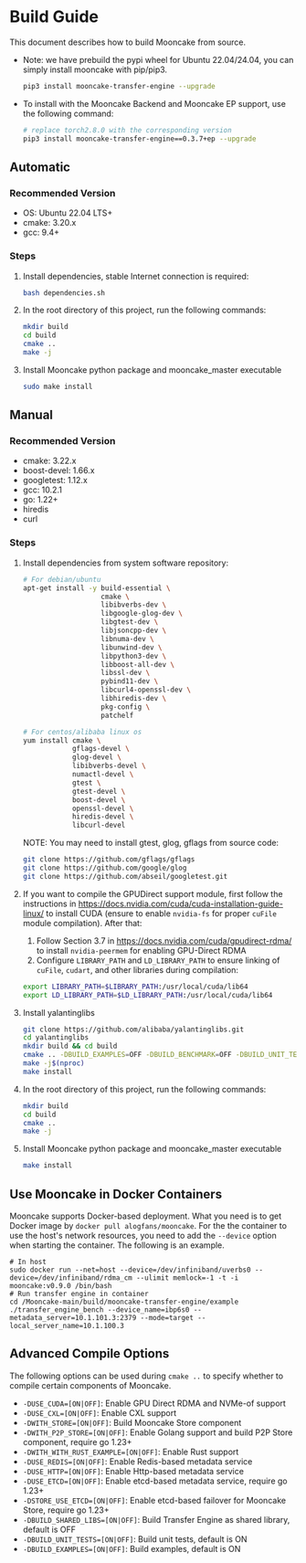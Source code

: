 # Build Guide

This document describes how to build Mooncake from source.

- Note: we have prebuild the pypi wheel for Ubuntu 22.04/24.04, you can simply install mooncake with pip/pip3.
   ```bash
   pip3 install mooncake-transfer-engine --upgrade
   ```
- To install with the Mooncake Backend and Mooncake EP support, use the following command:
   ```bash
   # replace torch2.8.0 with the corresponding version
   pip3 install mooncake-transfer-engine==0.3.7+ep --upgrade
   ```

## Automatic

### Recommended Version
- OS: Ubuntu 22.04 LTS+
- cmake: 3.20.x
- gcc: 9.4+

### Steps
1. Install dependencies, stable Internet connection is required:
   ```bash
   bash dependencies.sh
   ```

2. In the root directory of this project, run the following commands:
   ```bash
   mkdir build
   cd build
   cmake ..
   make -j
   ```
3. Install Mooncake python package and mooncake_master executable
   ```bash
   sudo make install
   ```

## Manual

### Recommended Version
- cmake: 3.22.x
- boost-devel: 1.66.x
- googletest: 1.12.x
- gcc: 10.2.1
- go: 1.22+
- hiredis
- curl

### Steps

1. Install dependencies from system software repository:
    ```bash
    # For debian/ubuntu
    apt-get install -y build-essential \
                       cmake \
                       libibverbs-dev \
                       libgoogle-glog-dev \
                       libgtest-dev \
                       libjsoncpp-dev \
                       libnuma-dev \
                       libunwind-dev \
                       libpython3-dev \
                       libboost-all-dev \
                       libssl-dev \
                       pybind11-dev \
                       libcurl4-openssl-dev \
                       libhiredis-dev \
                       pkg-config \
                       patchelf

    # For centos/alibaba linux os
    yum install cmake \
                gflags-devel \
                glog-devel \
                libibverbs-devel \
                numactl-devel \
                gtest \
                gtest-devel \
                boost-devel \
                openssl-devel \
                hiredis-devel \
                libcurl-devel
    ```

    NOTE: You may need to install gtest, glog, gflags from source code:
    ```bash
    git clone https://github.com/gflags/gflags
    git clone https://github.com/google/glog
    git clone https://github.com/abseil/googletest.git
    ```

2. If you want to compile the GPUDirect support module, first follow the instructions in https://docs.nvidia.com/cuda/cuda-installation-guide-linux/ to install CUDA (ensure to enable `nvidia-fs` for proper `cuFile` module compilation). After that:
    1) Follow Section 3.7 in https://docs.nvidia.com/cuda/gpudirect-rdma/ to install `nvidia-peermem` for enabling GPU-Direct RDMA
    2) Configure `LIBRARY_PATH` and `LD_LIBRARY_PATH` to ensure linking of `cuFile`, `cudart`, and other libraries during compilation:
    ```bash
    export LIBRARY_PATH=$LIBRARY_PATH:/usr/local/cuda/lib64
    export LD_LIBRARY_PATH=$LD_LIBRARY_PATH:/usr/local/cuda/lib64
    ```

3. Install yalantinglibs
    ```bash
    git clone https://github.com/alibaba/yalantinglibs.git
    cd yalantinglibs
    mkdir build && cd build
    cmake .. -DBUILD_EXAMPLES=OFF -DBUILD_BENCHMARK=OFF -DBUILD_UNIT_TESTS=OFF
    make -j$(nproc)
    make install
    ```

4. In the root directory of this project, run the following commands:
   ```bash
   mkdir build
   cd build
   cmake ..
   make -j
   ```

5. Install Mooncake python package and mooncake_master executable
   ```bash
   make install
   ```

## Use Mooncake in Docker Containers
Mooncake supports Docker-based deployment. What you need is to get Docker image by `docker pull alogfans/mooncake`.
For the the container to use the host's network resources, you need to add the `--device` option when starting the container. The following is an example.

```
# In host
sudo docker run --net=host --device=/dev/infiniband/uverbs0 --device=/dev/infiniband/rdma_cm --ulimit memlock=-1 -t -i mooncake:v0.9.0 /bin/bash
# Run transfer engine in container
cd /Mooncake-main/build/mooncake-transfer-engine/example
./transfer_engine_bench --device_name=ibp6s0 --metadata_server=10.1.101.3:2379 --mode=target --local_server_name=10.1.100.3
```

## Advanced Compile Options
The following options can be used during `cmake ..` to specify whether to compile certain components of Mooncake.
- `-DUSE_CUDA=[ON|OFF]`: Enable GPU Direct RDMA and NVMe-of support
- `-DUSE_CXL=[ON|OFF]`: Enable CXL support
- `-DWITH_STORE=[ON|OFF]`: Build Mooncake Store component
- `-DWITH_P2P_STORE=[ON|OFF]`: Enable Golang support and build P2P Store component, require go 1.23+
- `-DWITH_WITH_RUST_EXAMPLE=[ON|OFF]`: Enable Rust support
- `-DUSE_REDIS=[ON|OFF]`: Enable Redis-based metadata service
- `-DUSE_HTTP=[ON|OFF]`: Enable Http-based metadata service
- `-DUSE_ETCD=[ON|OFF]`: Enable etcd-based metadata service, require go 1.23+
- `-DSTORE_USE_ETCD=[ON|OFF]`: Enable etcd-based failover for Mooncake Store, require go 1.23+
- `-DBUILD_SHARED_LIBS=[ON|OFF]`: Build Transfer Engine as shared library, default is OFF
- `-DBUILD_UNIT_TESTS=[ON|OFF]`: Build unit tests, default is ON
- `-DBUILD_EXAMPLES=[ON|OFF]`: Build examples, default is ON

